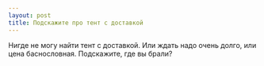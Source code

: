 ```yaml
---
layout: post 
title: Подскажите про тент с доставкой 
--- 
```

Нигде не могу найти тент с доставкой. Или ждать надо очень долго, или цена баснословная. Подскажите, где вы брали?